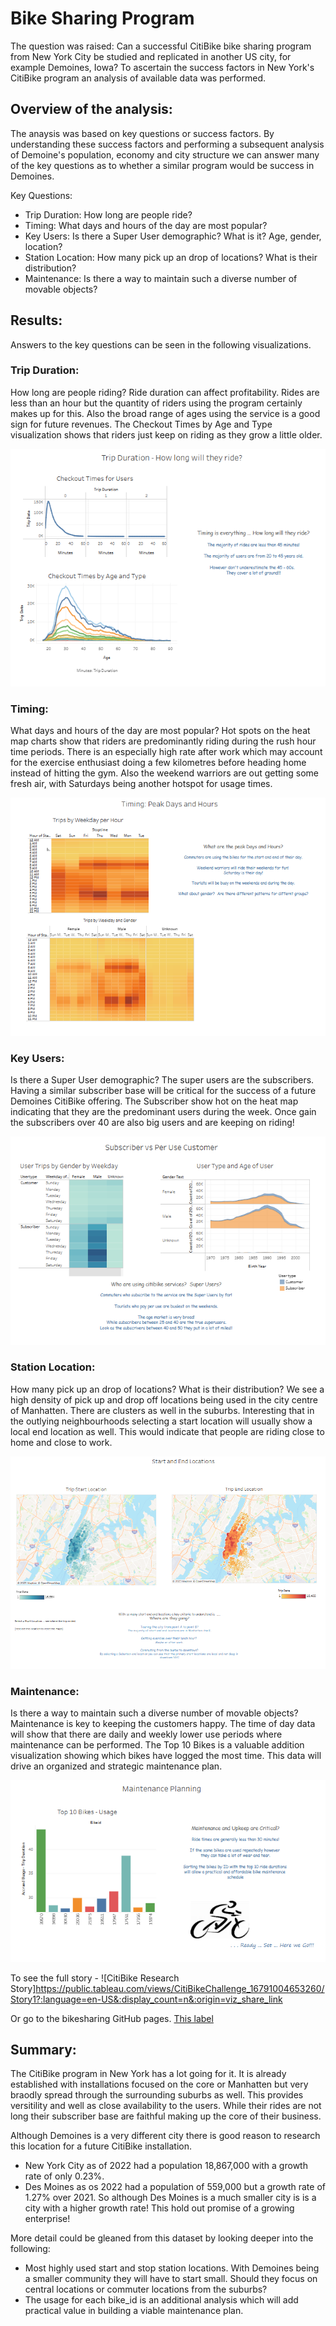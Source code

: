 # Bike Sharing Program

The question was raised:  Can a successful CitiBike bike sharing program from New York City be studied and replicated in another US city, for example Demoines, Iowa?  To ascertain the success factors in New York's CitiBike program an analysis of available data was performed.

## Overview of the analysis: 
The anaysis was based on key questions or success factors.  By understanding these success factors and performing a subsequent analysis of Demoine's population, economy and city structure we can answer many of the key questions as to whether a similar program would be success in Demoines.

Key Questions:
* Trip Duration: How long are people ride?
* Timing: What days and hours of the day are most popular?
* Key Users: Is there a Super User demographic? What is it? Age, gender, location?
* Station Location:  How many pick up an drop of locations? What is their distribution?
* Maintenance:  Is there a way to maintain such a diverse number of movable objects?


## Results: 
Answers to the key questions can be seen in the following visualizations.

### Trip Duration: 
How long are people riding?  Ride duration can affect profitability.  Rides are less than an hour but the quantity of riders using the program certainly makes up for this.  Also the broad range of ages using the service is a good sign for future revenues.  The Checkout Times by Age and Type visualization shows that riders just keep on riding as they grow a little older.

![Trip Duration](https://github.com/SusanFair/bikesharing/blob/main/Resources/TripDurationDashboard.PNG)

### Timing: 
What days and hours of the day are most popular?  Hot spots on the heat map charts show that riders are predominantly riding during the rush hour time periods.  There is an especially high rate after work which may account for the exercise enthusiast doing a few kilometres before heading home instead of hitting the gym.  Also the weekend warriors are out getting some fresh air, with Saturdays being another hotspot for usage times.

![Timing](https://github.com/SusanFair/bikesharing/blob/main/Resources/TimingDashboard.PNG)

### Key Users: 
Is there a Super User demographic? The super users are the subscribers.  Having a similar subscriber base will be critical for the success of a future Demoines CitiBike offering.  The Subscriber show hot on the heat map indicating that they are the predominant users during the week.  Once gain the subscribers over 40 are also big users and are keeping on riding!

![Key Users](https://github.com/SusanFair/bikesharing/blob/main/Resources/KeyUsersDashboard.PNG)

### Station Location:  
How many pick up an drop of locations? What is their distribution?  We see a high density of pick up and drop off locations being used in the city centre of Manhatten.  There are clusters as well in the suburbs.  Interesting that in the outlying neighbourhoods selecting a start location will usually show a local end location as well.  This would indicate that people are riding close to home and close to work.

![Location](https://github.com/SusanFair/bikesharing/blob/main/Resources/LocationDashboard.PNG)

### Maintenance:  
Is there a way to maintain such a diverse number of movable objects?  Maintenance is key to keeping the customers happy.  The time of day data will show that there are daily and weekly lower use periods where maintenance can be performed.  The Top 10 Bikes is a valuable addition visualization showing which bikes have logged the most time.  This data will drive an organized and strategic maintenance plan.

![Alt text](https://github.com/SusanFair/bikesharing/blob/main/Resources/MaintenanceDashboard.PNG)


To see the full story -  ![CitiBike Research Story]https://public.tableau.com/views/CitiBikeChallenge_16791004653260/Story1?:language=en-US&:display_count=n&:origin=viz_share_link

Or go to the bikesharing GitHub pages. [This label](https://susanfair.github.io/bikesharing/)

## Summary: 
The CitiBike program in New York has a lot going for it.  It is already established with installations focused on the core or Manhatten but very braodly spread through the surrounding suburbs as well.  This provides versitility and well as close availability to the users.  While their rides are not long their subscriber base are faithful making up the core of their business.   

Although Demoines is a very different city there is good reason to research this location for a future CitiBike installation.  
* New York City as of 2022	had a population 18,867,000 with a growth rate of only 0.23%.
* Des Moines as os 2022 had a population of 559,000 but a growth rate of 1.27% over 2021.
So although Des Moines is a much smaller city is is a city with a higher growth rate!  This hold out promise of a growing enterprise!

More detail could be gleaned from this dataset by looking deeper into the following:
* Most highly used start and stop station locations.  With Demoines being a smaller community they will have to start small.  Should they focus on central locations or commuter locations from the suburbs?
* The usage for each bike_id is an additional analysis which will add practical value in building a viable maintenance plan.